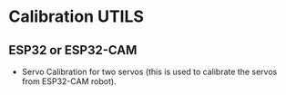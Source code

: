 # Calibration  UTILS

## ESP32 or ESP32-CAM

- Servo Calibration for two servos (this is used to calibrate the servos from ESP32-CAM robot).


